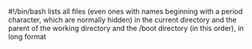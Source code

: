 #!/bin/bash
 lists all files (even ones with names beginning with a period character, which are normally hidden) in the current directory and the parent of the working directory and the /boot directory (in this order), in long format
